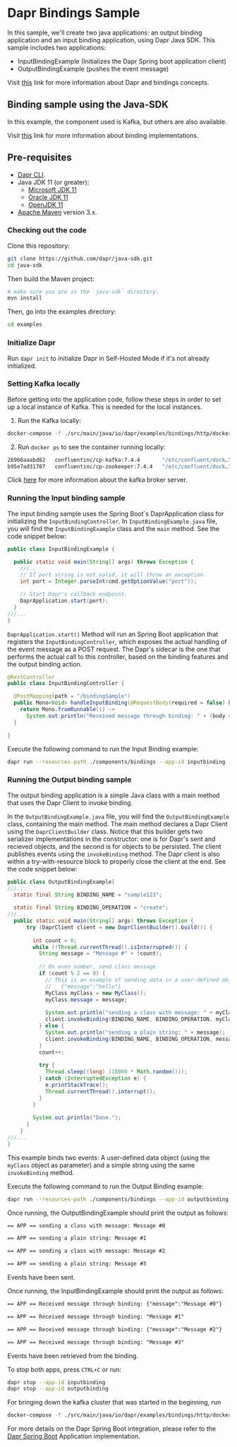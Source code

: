# Dapr Bindings Sample

In this sample, we'll create two java applications: an output binding application and an input binding application, using Dapr Java SDK. 
This sample includes two applications:

* InputBindingExample (Initializes the Dapr Spring boot application client)
* OutputBindingExample (pushes the event message)

Visit [this](https://docs.dapr.io/developing-applications/building-blocks/bindings/bindings-overview/) link for more information about Dapr and bindings concepts.
 
## Binding sample using the Java-SDK

In this example, the component used is Kafka, but others are also available.

Visit [this](https://github.com/dapr/components-contrib/tree/master/bindings) link for more information about binding implementations.


## Pre-requisites

* [Dapr CLI](https://docs.dapr.io/getting-started/install-dapr-cli/).
* Java JDK 11 (or greater):
    * [Microsoft JDK 11](https://docs.microsoft.com/en-us/java/openjdk/download#openjdk-11)
    * [Oracle JDK 11](https://www.oracle.com/technetwork/java/javase/downloads/index.html#JDK11)
    * [OpenJDK 11](https://jdk.java.net/11/)
* [Apache Maven](https://maven.apache.org/install.html) version 3.x.

### Checking out the code

Clone this repository:

```sh
git clone https://github.com/dapr/java-sdk.git
cd java-sdk
```

Then build the Maven project:

```sh
# make sure you are in the `java-sdk` directory.
mvn install
```

Then, go into the examples directory:

```sh
cd examples
```

### Initialize Dapr

Run `dapr init` to initialize Dapr in Self-Hosted Mode if it's not already initialized.

### Setting Kafka locally

Before getting into the application code, follow these steps in order to set up a local instance of Kafka. This is needed for the local instances.

1. Run the Kafka locally:

<!-- STEP
name: Setup kafka container
expected_stderr_lines:
  - 'Creating network "http_default" with the default driver'
sleep: 20
-->

```bash
docker-compose -f ./src/main/java/io/dapr/examples/bindings/http/docker-compose-single-kafka.yml up -d
```

<!-- END_STEP -->

2. Run `docker ps` to see the container running locally: 

```bash
26966aaabd82   confluentinc/cp-kafka:7.4.4       "/etc/confluent/dock…"   About a minute ago   Up About a minute      9092/tcp, 0.0.0.0:29092->29092/tcp                                           deploy-kafka-1
b95e7ad31707   confluentinc/cp-zookeeper:7.4.4   "/etc/confluent/dock…"   5 days ago           Up 14 minutes          2888/tcp, 3888/tcp, 0.0.0.0:22181->2181/tcp                                  deploy-zookeeper-1
```
Click [here](https://github.com/wurstmeister/kafka-docker) for more information about the kafka broker server.

### Running the Input binding sample

The input binding sample uses the Spring Boot´s DaprApplication class for initializing the `InputBindingController`. In `InputBindingExample.java` file, you will find the `InputBindingExample` class and the `main` method. See the code snippet below:

```java
public class InputBindingExample {

  public static void main(String[] args) throws Exception {
    ///..
    // If port string is not valid, it will throw an exception.
    int port = Integer.parseInt(cmd.getOptionValue("port"));

    // Start Dapr's callback endpoint.
    DaprApplication.start(port);
  }
///...
}
```

`DaprApplication.start()` Method will run an Spring Boot application that registers the `InputBindingController`, which exposes the actual handling of the event message as a POST request. The Dapr's sidecar is the one that performs the actual call to this controller, based on the binding features and the output binding action. 

```java
@RestController
public class InputBindingController {

  @PostMapping(path = "/bindingSample")
  public Mono<Void> handleInputBinding(@RequestBody(required = false) byte[] body) {
    return Mono.fromRunnable(() ->
      System.out.println("Received message through binding: " + (body == null ? "" : new String(body))));
  }

}
```

Execute the following command to run the Input Binding example:

<!-- STEP
name: Run input binding
expected_stdout_lines:
  - '== APP == Received message through binding: {"message":"Message #0"}'
  - '== APP == Received message through binding: "Message #1"'
  - '== APP == Received message through binding: {"message":"Message #2"}'
  - '== APP == Received message through binding: "Message #3"'
background: true
sleep: 10
-->

```bash
dapr run --resources-path ./components/bindings --app-id inputbinding --app-port 3000 -- java -jar target/dapr-java-sdk-examples-exec.jar io.dapr.examples.bindings.http.InputBindingExample -p 3000
```

<!-- END_STEP -->

### Running the Output binding sample

The output binding application is a simple Java class with a main method that uses the Dapr Client to invoke binding.

In the `OutputBindingExample.java` file, you will find the `OutputBindingExample` class, containing the main method. The main method declares a Dapr Client using the `DaprClientBuilder` class. Notice that this builder gets two serializer implementations in the constructor: one is for Dapr's sent and recieved objects, and the second is for objects to be persisted. The client publishes events using the `invokeBinding` method. The Dapr client is also within a try-with-resource block to properly close the client at the end. See the code snippet below: 
```java
public class OutputBindingExample{
///...
  static final String BINDING_NAME = "sample123";

  static final String BINDING_OPERATION = "create";
///...
  public static void main(String[] args) throws Exception {
      try (DaprClient client = new DaprClientBuilder().build()) {
  
        int count = 0;
        while (!Thread.currentThread().isInterrupted()) {
          String message = "Message #" + (count);
  
          // On even number, send class message
          if (count % 2 == 0) {
            // This is an example of sending data in a user-defined object.  The input binding will receive:
            //   {"message":"hello"}
            MyClass myClass = new MyClass();
            myClass.message = message;
  
            System.out.println("sending a class with message: " + myClass.message);
            client.invokeBinding(BINDING_NAME, BINDING_OPERATION, myClass).block();
          } else {
            System.out.println("sending a plain string: " + message);
            client.invokeBinding(BINDING_NAME, BINDING_OPERATION, message).block();
          }
          count++;
  
          try {
            Thread.sleep((long) (10000 * Math.random()));
          } catch (InterruptedException e) {
            e.printStackTrace();
            Thread.currentThread().interrupt();
          }
        }
  
        System.out.println("Done.");
      }
    }
///...
}
```

This example binds two events: A user-defined data object (using the `myClass` object as parameter) and a simple string using the same `invokeBinding` method.

Execute the following command to run the Output Binding example:

<!-- STEP
name: Run output binding
expected_stdout_lines:
  - '== APP == sending a class with message: Message #0'
  - '== APP == sending a plain string: Message #1'
  - '== APP == sending a class with message: Message #2'
  - '== APP == sending a plain string: Message #3'
background: true
sleep: 30
-->

```bash
dapr run --resources-path ./components/bindings --app-id outputbinding -- java -jar target/dapr-java-sdk-examples-exec.jar io.dapr.examples.bindings.http.OutputBindingExample
```

<!-- END_STEP -->

Once running, the OutputBindingExample should print the output as follows:

```txt
== APP == sending a class with message: Message #0

== APP == sending a plain string: Message #1

== APP == sending a class with message: Message #2

== APP == sending a plain string: Message #3
```

Events have been sent.

Once running, the InputBindingExample should print the output as follows:

```txt
== APP == Received message through binding: {"message":"Message #0"}

== APP == Received message through binding: "Message #1"

== APP == Received message through binding: {"message":"Message #2"}

== APP == Received message through binding: "Message #3"
```

Events have been retrieved from the binding.

To stop both apps, press `CTRL+C` or run:

<!-- STEP
name: Cleanup apps
-->

```bash
dapr stop --app-id inputbinding
dapr stop --app-id outputbinding
```

<!-- END_STEP -->

For bringing down the kafka cluster that was started in the beginning, run

<!-- STEP
name: Cleanup Kafka containers
-->

```bash
docker-compose -f ./src/main/java/io/dapr/examples/bindings/http/docker-compose-single-kafka.yml down
```

<!-- END_STEP -->

For more details on the Dapr Spring Boot integration, please refer to the [Dapr Spring Boot](../../DaprApplication.java)  Application implementation.
